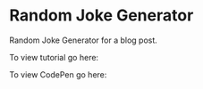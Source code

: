# Random Joke Generator

Random Joke Generator for a blog post. 

To view tutorial go here: 

To view CodePen go here: 